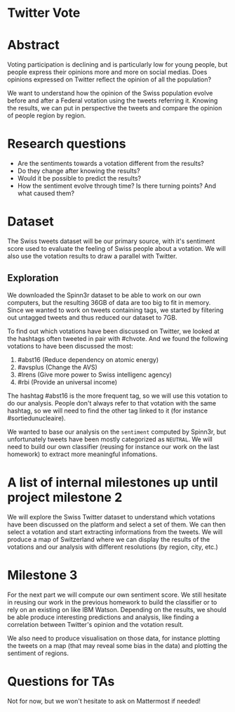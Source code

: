 # Twitter Vote

# Abstract
Voting participation is declining and is particularly low for young people, but people express their opinions more and more on social medias.
Does opinions expressed on Twitter reflect the opinion of all the population?

We want to understand how the opinion of the Swiss population evolve before and after a Federal votation using the tweets referring it.
Knowing the results, we can put in perspective the tweets and compare the opinion of people region by region.

# Research questions
  * Are the sentiments towards a votation different from the results?
  * Do they change after knowing the results?
  * Would it be possible to predict the results?
  * How the sentiment evolve through time? Is there turning points? And what caused them?

# Dataset
The Swiss tweets dataset will be our primary source, with it's sentiment score used to evaluate the feeling of Swiss people about a votation.
We will also use the votation results to draw a parallel with Twitter.

## Exploration
We downloaded the Spinn3r dataset to be able to work on our own computers, but the resulting 36GB of data are too big to fit in memory.
Since we wanted to work on tweets containing tags, we started by filtering out untagged tweets and thus reduced our dataset to 7GB.

To find out which votations have been discussed on Twitter, we looked at the hashtags often tweeted in pair with #chvote. And we found the following votations to have been discussed the most:
  1. #abst16 (Reduce dependency on atomic energy)
  2. #avsplus (Change the AVS)
  3. #lrens (Give more power to Swiss intelligenc agency)
  4. #rbi (Provide an universal income)

The hashtag #abst16 is the more frequent tag, so we will use this votation to do our analysis. People don't always refer to that votation with the same hashtag, so we will need to find the other tag linked to it (for instance #sortiedunucleaire).

We wanted to base our analysis on the `sentiment` computed by Spinn3r, but unfortunately tweets have been mostly categorized as `NEUTRAL`. We will need to build our own classifier (reusing for instance our work on the last homework) to extract more meaningful infomations.

# A list of internal milestones up until project milestone 2
We will explore the Swiss Twitter dataset to understand which votations have been discussed on the platform and select a set of them.
We can then select a votation and start extracting informations from the tweets.
We will produce a map of Switzerland where we can display the results of the votations and our analysis with different resolutions (by region, city, etc.)

# Milestone 3
For the next part we will compute our own sentiment score. We still hesitate in reusing our work in the previous homework to build the classifier or to rely on an existing on like IBM Watson. Depending on the results, we should be able produce interesting predictions and analysis, like finding a correlation between Twitter's opinion and the votation result.

We also need to produce visualisation on those data, for instance plotting the tweets on a map (that may reveal some bias in the data) and plotting the sentiment of regions.

# Questions for TAs
Not for now, but we won't hesitate to ask on Mattermost if needed!
